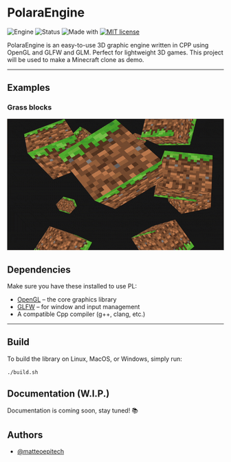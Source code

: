 # PolaraEngine

![Engine](https://img.shields.io/badge/Lib-PolaraEngine-blueviolet)
![Status](https://img.shields.io/badge/Status-WIP-yellow)
![Made with](https://img.shields.io/badge/Made%20with-Cpp%20%2B%20OpenGL-lightblue)
[![MIT license](https://img.shields.io/badge/License-MIT-green.svg)](https://choosealicense.com/licenses/mit/)

PolaraEngine is an easy-to-use 3D graphic engine written in CPP using OpenGL and GLFW and GLM.
Perfect for lightweight 3D games. This project will be used to make a Minecraft clone as demo.

---

## Examples

### Grass blocks
<img src="./media/pl-grass.gif" alt="PL Grass"/>  

## Dependencies  
Make sure you have these installed to use PL:

- [OpenGL](https://www.opengl.org/) – the core graphics library  
- [GLFW](https://www.glfw.org/) – for window and input management  
- A compatible Cpp compiler (g++, clang, etc.)

---

## Build

To build the library on Linux, MacOS, or Windows, simply run:

```bash
./build.sh
```

## Documentation (W.I.P.)

Documentation is coming soon, stay tuned! 📚

## Authors

- [@matteoepitech](https://www.github.com/matteoepitech)

